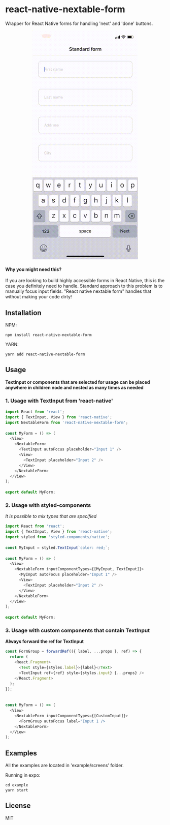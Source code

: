# react-native-nextable-form

Wrapper for React Native forms for handling 'next' and 'done' buttons.

<p align="center">
  <img src="demo.gif" />
</p>

#### Why you might need this?

If you are looking to build highly accessible forms in React Native, this is the case you definitely need to handle. Standard approach to this problem is to manually focus input fields. "React native nextable form" handles that without making your code dirty!

## Installation

NPM:

```
npm install react-native-nextable-form
```

YARN:

```
yarn add react-native-nextable-form
```

## Usage

__TextInput or components that are selected for usage can be placed anywhere in children node and nested as many times as needed__

### 1. Usage with TextInput from 'react-native'

```typescript
import React from 'react';
import { TextInput, View } from 'react-native';
import NextableForm from 'react-native-nextable-form';

const MyForm = () => (
  <View>
    <NextableForm>
      <TextInput autoFocus placeholder="Input 1" />
      <View>
        <TextInput placeholder="Input 2" />
      </View>
    </NextableForm>
  </View>
);

export default MyForm;
```

### 2. Usage with styled-components

*It is possible to mix types that are specified*

```typescript
import React from 'react';
import { TextInput, View } from 'react-native';
import styled from 'styled-components/native';

const MyInput = styled.TextInput`color: red;`;

const MyForm = () => (
  <View>
    <NextableForm inputComponentTypes={[MyInput, TextInput]}>
      <MyInput autoFocus placeholder="Input 1" />
      <View>
        <TextInput placeholder="Input 2" />
      </View>
    </NextableForm>
  </View>
);

export default MyForm;
```

### 3. Usage with custom components that contain TextInput

__Always forward the ref for TextInput__

```typescript
const FormGroup = forwardRef(({ label, ...props }, ref) => {
  return (
    <React.Fragment>
      <Text style={styles.label}>{label}</Text>
      <TextInput ref={ref} style={styles.input} {...props} />
    </React.Fragment>
  );
});


const MyForm = () => (
  <View>
    <NextableForm inputComponentTypes={[CustomInput]}>
      <FormGroup autoFocus label="Input 1 />
    </NextableForm>
  </View>
);
```

## Examples

All the examples are located in 'example/screens' folder.

Running in expo:

```
cd example
yarn start
```

## License

MIT
